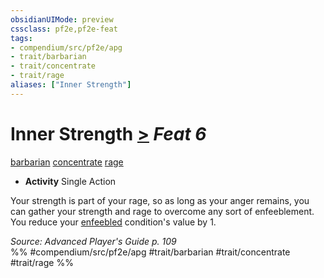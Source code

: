 ```yaml
---
obsidianUIMode: preview
cssclass: pf2e,pf2e-feat
tags:
- compendium/src/pf2e/apg
- trait/barbarian
- trait/concentrate
- trait/rage
aliases: ["Inner Strength"]
---
```

# Inner Strength  [>](../../rules/core-rulebook/chapter-9-playing-the-game.md#Actions "Single Action") *Feat 6*  
[barbarian](../../rules/traits/barbarian.md)  [concentrate](../../rules/traits/concentrate.md)  [rage](../../rules/traits/rage.md)  

- **Activity** Single Action

Your strength is part of your rage, so as long as your anger remains, you can gather your strength and rage to overcome any sort of enfeeblement. You reduce your [enfeebled](../../rules/conditions.md#Enfeebled) condition's value by 1.

*Source: Advanced Player's Guide p. 109*  
%% #compendium/src/pf2e/apg #trait/barbarian #trait/concentrate #trait/rage %%